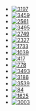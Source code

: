 
- [![3197](https://img.shields.io/badge/3197-Find_the_Minimum_Area_to_Cover_All_Ones_II-blue)](https://leetcode.com/problems/find-the-minimum-area-to-cover-all-ones-ii/description/?envType=daily-question&envId=2025-08-23) 
- [![3459](https://img.shields.io/badge/3459-Length_of_Longest_V_Shaped_Diagonal_Segment-blue)](https://leetcode.com/problems/length-of-longest-v-shaped-diagonal-segment/description/?envType=daily-question&envId=2025-08-27) 
- [![2561](https://img.shields.io/badge/2561-Rearranging_Fruits-blue)](https://leetcode.com/problems/rearranging-fruits/description/?envType=daily-question&envId=2025-08-02) 
- [![3495](https://img.shields.io/badge/2561-Minimum_Operations_to_Make_Array_Elements_Zero-blue)](https://leetcode.com/problems/minimum-operations-to-make-array-elements-zero/description/?envType=daily-question&envId=2025-09-06)
- [![2749](https://img.shields.io/badge/2749-Minimum_Operations_to_Make_the_Integer_Zero-blue)](https://leetcode.com/problems/minimum-operations-to-make-the-integer-zero/?envType=daily-question&envId=2025-09-06)
- [![2327](https://img.shields.io/badge/2327-Number_of_People_Aware_of_a_Secret-blue)](https://leetcode.com/problems/number-of-people-aware-of-a-secret/description/?envType=daily-question&envId=2025-09-09)
- [![1733](https://img.shields.io/badge/1733-Minimum_Number_of_People_to_Teach-blue)](https://leetcode.com/problems/minimum-number-of-people-to-teach/description/?envType=daily-question&envId=2025-09-10)
- [![1039](https://img.shields.io/badge/1039-Minimum_Score_Triangulation_of_Polygon-blue)](https://leetcode.com/problems/minimum-score-triangulation-of-polygon/description/?envType=daily-question&envId=2025-09-29)
- [![417](https://img.shields.io/badge/417-Pacific_Atlantic_Water_Flow-blue)](https://leetcode.com/problems/pacific-atlantic-water-flow/?envType=daily-question&envId=2025-10-05)
- [![778](https://img.shields.io/badge/778-Swim_in_Rising_Water-blue)](https://leetcode.com/problems/swim-in-rising-water/description/?envType=daily-question&envId=2025-10-06)
- [![3493](https://img.shields.io/badge/3493-Find_the_Minimum_Amount_of_Time_to_Brew_Potions-blue)](https://leetcode.com/problems/find-the-minimum-amount-of-time-to-brew-potions/description/?envType=daily-question&envId=2025-10-09)
- [![3186](https://img.shields.io/badge/3186-Maximum_Total_Damage_With_Spell_Casting-blue)](https://leetcode.com/problems/maximum-total-damage-with-spell-casting/description/?envType=daily-question&envId=2025-10-11)
- [![3539](https://img.shields.io/badge/3539-Find_Sum_of_Array_Product_of_Magical_Sequences-blue)](https://leetcode.com/problems/find-sum-of-array-product-of-magical-sequences/description/?envType=daily-question&envId=2025-10-12)
- [![84](https://img.shields.io/badge/84-Largest_Rectangle_in_Histogram-blue)](https://leetcode.com/problems/largest-rectangle-in-histogram/description/)
- [![1625](https://img.shields.io/badge/1625-Lexicographically_Smallest_String_After_Applying_Operations-blue)](https://leetcode.com/problems/lexicographically-smallest-string-after-applying-operations/?envType=daily-question&envId=2025-10-19)
- [![3003](https://img.shields.io/badge/3003-Maximize_the_Number_of_Partitions_After_Operations-blue)](https://leetcode.com/problems/maximize-the-number-of-partitions-after-operations/?envType=daily-question&envId=2025-10-19)

